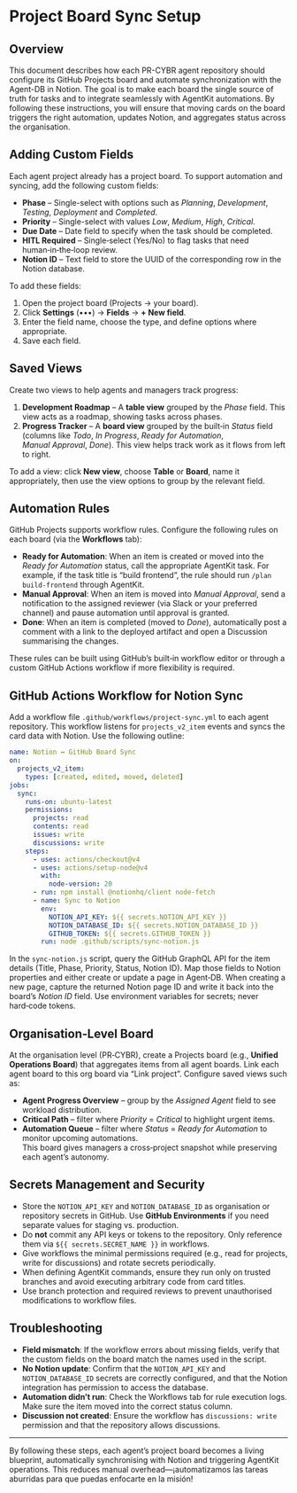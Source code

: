 # Project Board Sync Setup  

## Overview  
This document describes how each PR-CYBR agent repository should configure its GitHub Projects board and automate synchronization with the Agent-DB in Notion. The goal is to make each board the single source of truth for tasks and to integrate seamlessly with AgentKit automations. By following these instructions, you will ensure that moving cards on the board triggers the right automation, updates Notion, and aggregates status across the organisation.  

## Adding Custom Fields  
Each agent project already has a project board. To support automation and syncing, add the following custom fields:  
- **Phase** – Single-select with options such as *Planning*, *Development*, *Testing*, *Deployment* and *Completed*.  
- **Priority** – Single-select with values *Low*, *Medium*, *High*, *Critical*.  
- **Due Date** – Date field to specify when the task should be completed.  
- **HITL Required** – Single‑select (Yes/No) to flag tasks that need human‑in‑the‑loop review.  
- **Notion ID** – Text field to store the UUID of the corresponding row in the Notion database.  

To add these fields:  
1. Open the project board (Projects → your board).  
2. Click **Settings** (•••) → **Fields** → **+ New field**.  
3. Enter the field name, choose the type, and define options where appropriate.  
4. Save each field.  

## Saved Views  
Create two views to help agents and managers track progress:  
1. **Development Roadmap** – A **table view** grouped by the *Phase* field. This view acts as a roadmap, showing tasks across phases.  
2. **Progress Tracker** – A **board view** grouped by the built‑in *Status* field (columns like *Todo*, *In Progress*, *Ready for Automation*, *Manual Approval*, *Done*). This view helps track work as it flows from left to right.  

To add a view: click **New view**, choose **Table** or **Board**, name it appropriately, then use the view options to group by the relevant field.  

## Automation Rules  
GitHub Projects supports workflow rules. Configure the following rules on each board (via the **Workflows** tab):  
- **Ready for Automation**: When an item is created or moved into the *Ready for Automation* status, call the appropriate AgentKit task. For example, if the task title is “build frontend”, the rule should run `/plan build-frontend` through AgentKit.  
- **Manual Approval**: When an item is moved into *Manual Approval*, send a notification to the assigned reviewer (via Slack or your preferred channel) and pause automation until approval is granted.  
- **Done**: When an item is completed (moved to *Done*), automatically post a comment with a link to the deployed artifact and open a Discussion summarising the changes.  

These rules can be built using GitHub’s built‑in workflow editor or through a custom GitHub Actions workflow if more flexibility is required.  

## GitHub Actions Workflow for Notion Sync  
Add a workflow file `.github/workflows/project-sync.yml` to each agent repository. This workflow listens for `projects_v2_item` events and syncs the card data with Notion. Use the following outline:  
```yaml  
name: Notion ↔ GitHub Board Sync  
on:  
  projects_v2_item:  
    types: [created, edited, moved, deleted]  
jobs:  
  sync:  
    runs-on: ubuntu-latest  
    permissions:  
      projects: read  
      contents: read  
      issues: write  
      discussions: write  
    steps:  
      - uses: actions/checkout@v4  
      - uses: actions/setup-node@v4  
        with:  
          node-version: 20  
      - run: npm install @notionhq/client node-fetch  
      - name: Sync to Notion  
        env:  
          NOTION_API_KEY: ${{ secrets.NOTION_API_KEY }}  
          NOTION_DATABASE_ID: ${{ secrets.NOTION_DATABASE_ID }}  
          GITHUB_TOKEN: ${{ secrets.GITHUB_TOKEN }}  
        run: node .github/scripts/sync-notion.js  
```  
In the `sync-notion.js` script, query the GitHub GraphQL API for the item details (Title, Phase, Priority, Status, Notion ID). Map those fields to Notion properties and either create or update a page in Agent‑DB. When creating a new page, capture the returned Notion page ID and write it back into the board’s *Notion ID* field. Use environment variables for secrets; never hard‑code tokens.  

## Organisation‑Level Board  
At the organisation level (PR‑CYBR), create a Projects board (e.g., **Unified Operations Board**) that aggregates items from all agent boards. Link each agent board to this org board via “Link project”. Configure saved views such as:  
- **Agent Progress Overview** – group by the *Assigned Agent* field to see workload distribution.  
- **Critical Path** – filter where *Priority* = *Critical* to highlight urgent items.  
- **Automation Queue** – filter where *Status* = *Ready for Automation* to monitor upcoming automations.  
This board gives managers a cross‑project snapshot while preserving each agent’s autonomy.  

## Secrets Management and Security  
- Store the `NOTION_API_KEY` and `NOTION_DATABASE_ID` as organisation or repository secrets in GitHub. Use **GitHub Environments** if you need separate values for staging vs. production.  
- Do **not** commit any API keys or tokens to the repository. Only reference them via `${{ secrets.SECRET_NAME }}` in workflows.  
- Give workflows the minimal permissions required (e.g., read for projects, write for discussions) and rotate secrets periodically.  
- When defining AgentKit commands, ensure they run only on trusted branches and avoid executing arbitrary code from card titles.  
- Use branch protection and required reviews to prevent unauthorised modifications to workflow files.  

## Troubleshooting  
- **Field mismatch**: If the workflow errors about missing fields, verify that the custom fields on the board match the names used in the script.  
- **No Notion update**: Confirm that the `NOTION_API_KEY` and `NOTION_DATABASE_ID` secrets are correctly configured, and that the Notion integration has permission to access the database.  
- **Automation didn’t run**: Check the Workflows tab for rule execution logs. Make sure the item moved into the correct status column.  
- **Discussion not created**: Ensure the workflow has `discussions: write` permission and that the repository allows discussions.  

---  
By following these steps, each agent’s project board becomes a living blueprint, automatically synchronising with Notion and triggering AgentKit operations. This reduces manual overhead—¡automatizamos las tareas aburridas para que puedas enfocarte en la misión!
